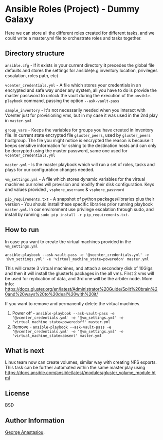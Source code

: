 Ansible Roles (Project) - Dummy Galaxy
=========

Here we can store all the different roles created for different tasks, and we could write a master.yml file to orchestrate roles and tasks together.

Directory structure
--------------

`ansible.cfg` - If it exists in your current directory it precedes the global file defaults and stores the settings for ansible(e.g inventory location, privileges escalation, roles path, etc)

`vcenter_credentials.yml` - A file which stores your credentials in an encrypted and safe way under any system, all you have to do is provide the master password to unlock the vault during the execution of the `ansible-playbook` command, passing the option `--ask-vault-pass`

`sample_inventory` - It's not necessarily needed when you interact with Vcenter just for provisioning vms, but in my case it was used in the 2nd play in `master.yml`

`group_vars` - Keeps the variables for groups you have created in inventory file. In current state encrypted file `gluster_peers`, used by `gluster_peers` hostgroup. The file you might notice is encrypted the reason is because it keeps sensitive information for sshing to the destination hosts and can only be decrypted using the master password, same one used for `vcenter_credentials.yml` 

`master.yml` - Is the master playbook which will run a set of roles, tasks and plays for our configuration changes needed.

`vm_settings.yml` - A file which stores dynamic variables for the virtual machines our roles will provision and modify their disk configuration. Keys and values provided , `vsphere_username` & `vsphere_password`

`pip_requirements.txt` - A snapshot of python packages/libraries plus their version - You should install these specific libraries prior running playbook `master.yml`. In our environment use privilege escalation through sudo, and install by running `sudo pip install -r pip_requirements.txt`.

How to run
--------------
In case you want to create the virtual machines provided in the `vm_settings.yml`

`ansible-playbook --ask-vault-pass -e '@vcenter_credentials.yml' -e '@vm_settings.yml' -e 'virtual_machine_state=poweredon' master.yml`

This will create 3 virtual machines, and attach a secondary disk of 10Gigs and then it will install the glusterfs packages in the all vms. First 2 vms will be used for replication of data, and 3rd one will be the arbiter node. More info: https://docs.gluster.org/en/latest/Administrator%20Guide/Split%20brain%20and%20ways%20to%20deal%20with%20it/

If you want to remove and permanently delete the virtual machines.

1. Power off - `ansible-playbook --ask-vault-pass -e '@vcenter_credentials.yml' -e '@vm_settings.yml' -e 'virtual_machine_state=poweredoff' master.yml`
2. Remove - `ansible-playbook --ask-vault-pass -e '@vcenter_credentials.yml' -e '@vm_settings.yml' -e 'virtual_machine_state=absent' master.yml` 

What is next
--------------
Linux team now can create volumes, similar way with creating NFS exports. This task can be further automated within the same master play using https://docs.ansible.com/ansible/latest/modules/gluster_volume_module.html 

License
-------

BSD

Author Information
------------------

[George Anastasiou](mailto:george.anastasiou@cz.ibm.com?subject=[Github]%20Ansible%20Roles%20Dummy%20Galaxy).
